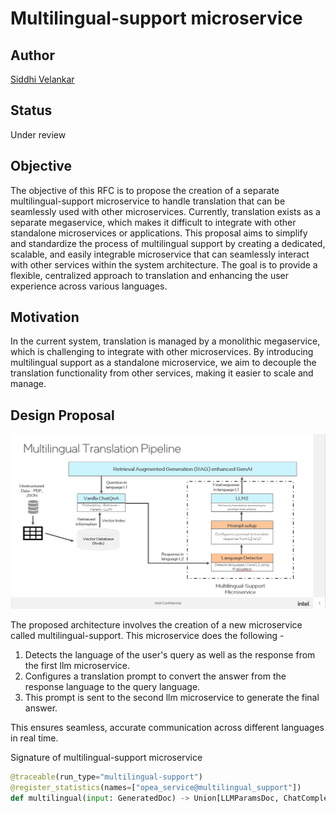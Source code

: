 # Multilingual-support microservice 

## Author

[Siddhi Velankar](https://github.com/siddhivelankar23)

## Status

Under review

## Objective

The objective of this RFC is to propose the creation of a separate multilingual-support microservice to handle translation that can be seamlessly used with other microservices. Currently, translation exists as a separate megaservice, which makes it difficult to integrate with other standalone microservices or applications. This proposal aims to simplify and standardize the process of multilingual support by creating a dedicated, scalable, and easily integrable microservice that can seamlessly interact with other services within the system architecture. The goal is to provide a flexible, centralized approach to translation and enhancing the user experience across various languages.

## Motivation

In the current system, translation is managed by a monolithic megaservice,  which is challenging to integrate with other microservices. 
By introducing multilingual support as a standalone microservice, we aim to decouple the translation functionality from other services, making it easier to scale and manage.


## Design Proposal

![Multilingual support microservice](./assets/multilingual-support-diagram.png)


The proposed architecture involves the creation of a new microservice called multilingual-support. 
This microservice does the following -
1. Detects the language of the user's query as well as the response from the first llm microservice. 
2. Configures a translation prompt to convert the answer from the response language to the query language. 
3. This prompt is sent to the second llm microservice to generate the final answer. 

This ensures seamless, accurate communication across different languages in real time.


Signature of multilingual-support microservice
```python
@traceable(run_type="multilingual-support")
@register_statistics(names=["opea_service@multilingual_support"])
def multilingual(input: GeneratedDoc) -> Union[LLMParamsDoc, ChatCompletionRequest, SearchedDoc]:
```
